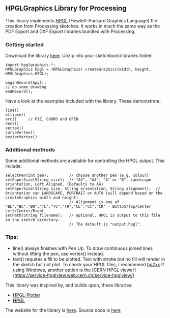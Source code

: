 ## HPGLGraphics Library for Processing

This library implements [HPGL](https://en.wikipedia.org/wiki/HPGL) (Hewlett-Packard Graphics Language) file creation from Processing sketches. It works in much the same way as the PDF Export and DXF Export libraries bundled with Processing.

### Getting started 

Download the library [here](http://ciaron.net/hpglgraphics/download/hpglgraphics.zip). Unzip into your sketchbook/libraries folder.
    
    import hpglgraphics.*;
    HPGLGraphics hpgl = (HPGLGraphics) createGraphics(width, height, HPGLGraphics.HPGL);
    
    beginRecord(hpgl);
    // do some drawing
    endRecord();

Have a look at the examples included with the library. These demonstrate:

    line()
    ellipse()
    arc()     // PIE, CHORD and OPEN
    rect()
    vertex()
    curveVertex()
    bezierVertex()

### Additional methods

Some additional methods are available for controlling the HPGL output. This include:

    selectPen(int pen);         // choose another pen (e.g. colour)
    setPaperSize(String size);  // "A3", "A4", "A" or "B". Landscape orientation, Left Aligned. (Defaults to A4)
    setPaperSize(String size, String orientation, String alignment);  // Orientation can LANDSCAPE, PORTRAIT or AUTO (will depend based on the createGraphics width and height)
                                // Alignment is one of "BL","BC","BR","TL","TC","TR","CL","CC","CR" - Bottom/Top/Center Left/Center/Right 
    setPath(String filename);   // optional. HPGL is output to this file in the sketch directory. 
                                // The default is "output.hpgl".

### Tips:
  * line() always finishes with Pen Up. To draw continuous joined lines without lifting the pen, use vertex() instead.
  * text() requires a fill to be plotted.  Text with stroke but no fill will render in the sketch but not plot. 
To check your HPGL files, I recommend [hp2xx](https://www.gnu.org/software/hp2xx/)
If using Windows, another option is the [CERN HPGL viewer] (https://service-hpglview.web.cern.ch/service-hpglview/) 

This library was inspired by, and builds upon, these libraries:
  * [HPGL-Plotter](http://sjunnesson.github.io/HPGL-Plotter/)
  * [HPGL](https://github.com/gregersn/HPGL)

The website for the library is [here](https://ciaron.github.io/HPGLGraphics).
Source code is [here](https://github.com/ciaron/HPGLGraphics)
